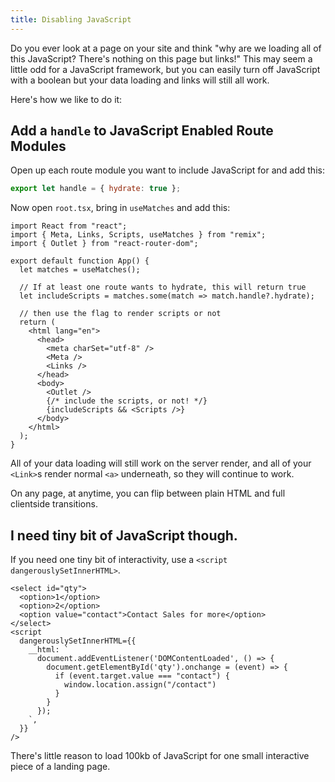 ```yaml
---
title: Disabling JavaScript
---
```


Do you ever look at a page on your site and think "why are we loading all of this JavaScript? There's nothing on this page but links!" This may seem a little odd for a JavaScript framework, but you can easily turn off JavaScript with a boolean but your data loading and links will still all work.

Here's how we like to do it:

## Add a `handle` to JavaScript Enabled Route Modules

Open up each route module you want to include JavaScript for and add this:

```js
export let handle = { hydrate: true };
```

Now open `root.tsx`, bring in `useMatches` and add this:

```tsx [2,6,8-9,21-22]
import React from "react";
import { Meta, Links, Scripts, useMatches } from "remix";
import { Outlet } from "react-router-dom";

export default function App() {
  let matches = useMatches();

  // If at least one route wants to hydrate, this will return true
  let includeScripts = matches.some(match => match.handle?.hydrate);

  // then use the flag to render scripts or not
  return (
    <html lang="en">
      <head>
        <meta charSet="utf-8" />
        <Meta />
        <Links />
      </head>
      <body>
        <Outlet />
        {/* include the scripts, or not! */}
        {includeScripts && <Scripts />}
      </body>
    </html>
  );
}
```

All of your data loading will still work on the server render, and all of your `<Link>`s render normal `<a>` underneath, so they will continue to work.

On any page, at anytime, you can flip between plain HTML and full clientside transitions.

## I need tiny bit of JavaScript though.

If you need one tiny bit of interactivity, use a `<script dangerouslySetInnerHTML>`.

```tsx
<select id="qty">
  <option>1</option>
  <option>2</option>
  <option value="contact">Contact Sales for more</option>
</select>
<script
  dangerouslySetInnerHTML={{
    __html: `
      document.addEventListener('DOMContentLoaded', () => {
        document.getElementById('qty').onchange = (event) => {
          if (event.target.value === "contact") {
            window.location.assign("/contact")
          }
        }
      });
    `,
  }}
/>
```

There's little reason to load 100kb of JavaScript for one small interactive piece of a landing page.
